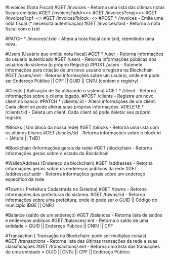 #Invoices (Nota Fiscal) 
  #GET /invoices - Retorna uma lista das últimas notas fiscais emitidas 
    #GET /invoices?addr=<> 
    #GET /invoices?cnpj=<> 
    #GET /invoices?cpf=<>
    #GET /invoices?block=<>
  #POST * /invoices - Emite uma nota fiscal (* necessita autenticação)
  #GET /invoices/txid - Retorna a nota fiscal com o txid 
  
  #PATCH * /invoices/:txid - Altera a nota fiscal com txid, reemitindo uma nova.

#Users (Usuário que emitiu nota fiscal) 
  #GET * /user - Retorna informações do usuário autenticado
  #GET /users - Retorna informações públicas dos usuários do sistema (o próprio Registry)
  #POST /users - Submete informações para criação de um novo usuário e registra na Blockchain
  #GET /users/:ent - Retorna informações sobre um usuário, onde ent pode ser Endereço Público || CPF || GUID || CNPJ (contem o registry)

#Clients ( Aplicação de 3o utilizando o sistema)
  #GET * /client - Retorna informações sobre o cliente logado.
  #POST /clients - Registra um novo client no banco.
  #PATCH * /clients/:id - Altera informações de um client. Cada client só pode alterar suas próprias informações.
  #DELETE * /clients/:id - Deleta um client. Cada client só pode deletar seu próprio registro. 
  
#Blocks ( Um bloco da nossa rede) 
  #GET /blocks - Retorna uma lista com os últimos blocos
  #GET /blocks/:id - Retorna informações sobre o block id = [Altura || TxID]

#Blockchain (Informações gerais da rede)
  #GET /blockchain - Retorna informações gerais sobre o estado da Blockchain
  
#Wallet/Address (Endereço da blockchain) 
  #GET /addresses - Retorna informações gerais sobre os endereços públicos da rede
  #GET /addresses/:addr - Retorna informações gerais sobre um endereço específico da rede

#Towns ( Prefeitura Cadastrada no Sistema)
  #GET /towns - Retorna informações das prefeituras do sistema.
  #GET /towns/:id - Retorna informações sobre uma prefeitura, onde id pode ser o GUID || Código do município IBGE || CNPJ 

#Balance (saldo de um endereço)
  #GET /balances - Retorna lista de saldos e endereços públicos
  #GET /balances/:ent - Retorna o saldo de uma entidade = GUID || Endereço Publico || CNPJ || CPF

#Transaction ( Transação na Blockchain: pode ser multiplas coisas)      
  #GET /transactions - Retorna lista das últimas transações da rede e suas classificações
  #GET /transactions/:ent  - Retorna uma lista das transações de uma entidade = GUID || CNPJ || CPF || Endereço Público